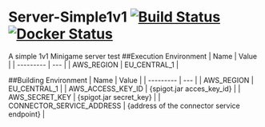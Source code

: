 # Server-Simple1v1 [![Build Status](https://travis-ci.org/Exorath/Server-Simple1v1.svg?branch=master)](https://travis-ci.org/Exorath/Server-Simple1v1) [![Docker Status](https://img.shields.io/docker/pulls/exorath/server-simple1v1.svg)](https://hub.docker.com/r/exorath/server-simple1v1/)
A simple 1v1 Minigame server test
##Execution Environment
| Name | Value |
| --------- | --- |
| AWS_REGION | EU_CENTRAL_1 |


##Building Environment
| Name | Value |
| --------- | --- |
| AWS_REGION | EU_CENTRAL_1 |
| AWS_ACCESS_KEY_ID	| {spigot.jar acces_key_id} |
| AWS_SECRET_KEY	| {spigot.jar secret_key} |
| CONNECTOR_SERVICE_ADDRESS	| {address of the connector service endpoint} |
